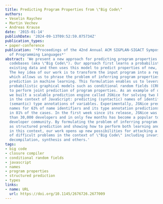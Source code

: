```yaml
---
title: Predicting Program Properties from \"Big Code\"
authors:
- Veselin Raychev
- Martin Vechev
- Andreas Krause
date: '2015-01-14'
publishDate: '2024-09-13T09:52:59.075734Z'
publication_types:
- paper-conference
publication: '*Proceedings of the 42nd Annual ACM SIGPLAN-SIGACT Symposium on Principles
  of Programming Languages*'
abstract: 'We present a new approach for predicting program properties from massive
  codebases (aka \"Big Code\"). Our approach first learns a probabilistic model from
  existing data and then uses this model to predict properties of new, unseen programs.
  The key idea of our work is to transform the input program into a representation
  which allows us to phrase the problem of inferring program properties as structured
  prediction in machine learning. This formulation enables us to leverage powerful
  probabilistic graphical models such as conditional random fields (CRFs) in order
  to perform joint prediction of program properties. As an example of our approach,
  we built a scalable prediction engine called JSNice for solving two kinds of problems
  in the context of JavaScript: predicting (syntactic) names of identifiers and predicting
  (semantic) type annotations of variables. Experimentally, JSNice predicts correct
  names for 63% of name identifiers and its type annotation predictions are correct
  in 81% of the cases. In the first week since its release, JSNice was used by more
  than 30,000 developers and in only few months has become a popular tool in the JavaScript
  developer community. By formulating the problem of inferring program properties
  as structured prediction and showing how to perform both learning and inference
  in this context, our work opens up new possibilities for attacking a wide range
  of difficult problems in the context of \"Big Code\" including invariant generation,
  decompilation, synthesis and others.'
tags:
- big code
- closure compiler
- conditional random fields
- javascript
- names
- program properties
- structured prediction
- types
links:
- name: URL
  url: https://doi.org/10.1145/2676726.2677009
---
```

